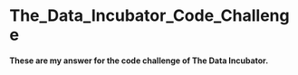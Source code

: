 # The_Data_Incubator_Code_Challenge
#### These are my answer for the code challenge of The Data Incubator.
